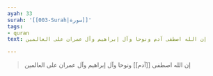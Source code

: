 ```yaml
---
ayah: 33
surah: '[[003-Surah|سورة]]'
tags:
- quran
text: إن الله اصطفى آدم ونوحا وآل إبراهيم وآل عمران على العالمين

---
```

> إن الله اصطفى [[آدم]] ونوحا وآل إبراهيم وآل عمران على العالمين
